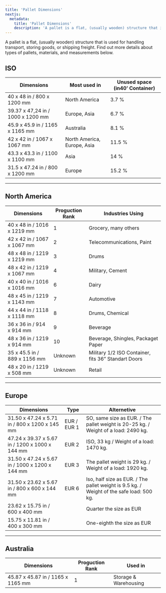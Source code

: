 ```yaml
---
title: 'Pallet Dimensions'
nextjs:
  metadata:
    title: 'Pallet Dimensions'
    description: 'A pallet is a flat, (usually wooden) structure that is used for handling transport, storing goods, or shipping freight. '
---
```


A pallet is a flat, (usually wooden) structure that is used for handling transport, storing goods, or shipping freight. Find out more details about types of pallets, materials, and measurements below.

## ISO

| Dimensions | Most used in | Unused space (in40’ Container) |
| -------- | -------- | ------- |
| 40 x 48 in / 800 x 1200 mm | North America | 3.7 % |
| 39.37 x 47,24 in / 1000 x 1200 mm | Europe, Asia | 6.7 % |
| 45.9 x 45.9 in / 1165 x 1165 mm | Australia | 8.1 % |
| 42 x 42 in / 1067 x 1067 mm | North America, Europe, Asia | 11.5 % |
| 43.3 x 43.3 in / 1100 x 1100 mm | Asia | 14 % |
| 31.5 x 47.24 in / 800 x 1200 mm | Europe | 15.2 % |

---

## North America

| Dimensions | Proguction Rank | Industries Using |
| -------- | -------- | ------- |
| 40 x 48 in / 1016 x 1219 mm | 1 | Grocery, many others |
| 42 x 42 in / 1067 x 1067 mm | 2 | Telecommunications, Paint |
| 48 x 48 in / 1219 x 1219 mm | 3 | Drums |
| 48 x 42 in / 1219 x 1067 mm | 4 | Military, Cement |
| 40 x 40 in / 1016 x 1016 mm | 6 | Dairy |
| 48 x 45 in / 1219 x 1143 mm | 7 | Automotive |
| 44 x 44 in / 1118 x 1118 mm | 8 | Drums, Chemical |
| 36 x 36 in / 914 x 914 mm | 9 | Beverage |
| 48 x 36 in / 1219 x 914 mm | 10 | Beverage, Shingles, Packaget Paper |
| 35 x 45.5 in / 889 x 1156 mm | Unknown | Military 1/2 ISO Container, fits 36” Standart Doors |
| 48 x 20 in / 1219 x 508 mm | Unknown | Retail |

---

## Europe

| Dimensions | Type | Alternetive |
| -------- | -------- | ------- |
| 31.50 x 47.24 x 5.71 in / 800 x 1200 x 145 mm | EUR / EUR 1 | SO, same size as EUR. / The pallet weight is 20-25 kg. / Weight of a load: 2490 kg. |
| 47.24 x 39.37 x 5.67 in / 1200 x 1000 x 144 mm | EUR 2 | ISO, 33 kg / Weight of a load: 1470 kg. |
| 31.50 x 47.24 x 5.67 in / 1000 x 1200 x 144 mm | EUR 3 | The pallet weight is 29 kg. / Weight of a load: 1920 kg. |
| 31.50 x 23.62 x 5.67 in / 800 x 600 x 144 mm | EUR 6 | Iso, half size as EUR. / The pallet weight is 9.5 kg. / Weight of the safe load: 500 kg. |
| 23.62 x 15.75 in / 600 x 400 mm |   | Quarter the size as EUR |
| 15.75 x 11.81 in / 400 x 300 mm |   | One-eighth the size as EUR |

---

## Australia

| Dimensions | Proguction Rank | Used in |
| -------- | -------- | ------- |
| 45.87 x 45.87 in / 1165 x 1165 mm | 1 | Storage & Warehousing |
